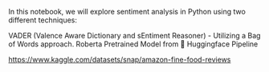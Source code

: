 In this notebook, we will explore sentiment analysis in Python using two different techniques:

VADER (Valence Aware Dictionary and sEntiment Reasoner) - Utilizing a Bag of Words approach.
Roberta Pretrained Model from 🤗 Huggingface Pipeline

https://www.kaggle.com/datasets/snap/amazon-fine-food-reviews
